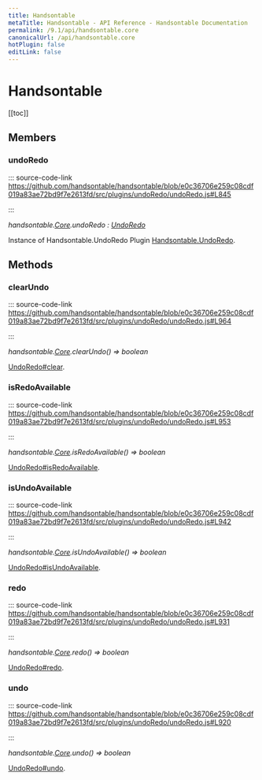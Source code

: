 ```yaml
---
title: Handsontable
metaTitle: Handsontable - API Reference - Handsontable Documentation
permalink: /9.1/api/handsontable.core
canonicalUrl: /api/handsontable.core
hotPlugin: false
editLink: false
---
```


# Handsontable

[[toc]]
## Members

### undoRedo
  
::: source-code-link https://github.com/handsontable/handsontable/blob/e0c36706e259c08cdf019a83ae72bd9f7e2613fd/src/plugins/undoRedo/undoRedo.js#L845

:::

_handsontable.[Core](@/api/core.md).undoRedo : [UndoRedo](@/api/undoRedo.md)_

Instance of Handsontable.UndoRedo Plugin [Handsontable.UndoRedo](@/api/handsontable.UndoRedo.md).


## Methods

### clearUndo
  
::: source-code-link https://github.com/handsontable/handsontable/blob/e0c36706e259c08cdf019a83ae72bd9f7e2613fd/src/plugins/undoRedo/undoRedo.js#L964

:::

_handsontable.[Core](@/api/core.md).clearUndo() ⇒ boolean_

[UndoRedo#clear](@/api/undoRedo.md#clear).



### isRedoAvailable
  
::: source-code-link https://github.com/handsontable/handsontable/blob/e0c36706e259c08cdf019a83ae72bd9f7e2613fd/src/plugins/undoRedo/undoRedo.js#L953

:::

_handsontable.[Core](@/api/core.md).isRedoAvailable() ⇒ boolean_

[UndoRedo#isRedoAvailable](@/api/undoRedo.md#isredoavailable).



### isUndoAvailable
  
::: source-code-link https://github.com/handsontable/handsontable/blob/e0c36706e259c08cdf019a83ae72bd9f7e2613fd/src/plugins/undoRedo/undoRedo.js#L942

:::

_handsontable.[Core](@/api/core.md).isUndoAvailable() ⇒ boolean_

[UndoRedo#isUndoAvailable](@/api/undoRedo.md#isundoavailable).



### redo
  
::: source-code-link https://github.com/handsontable/handsontable/blob/e0c36706e259c08cdf019a83ae72bd9f7e2613fd/src/plugins/undoRedo/undoRedo.js#L931

:::

_handsontable.[Core](@/api/core.md).redo() ⇒ boolean_

[UndoRedo#redo](@/api/undoRedo.md#redo).



### undo
  
::: source-code-link https://github.com/handsontable/handsontable/blob/e0c36706e259c08cdf019a83ae72bd9f7e2613fd/src/plugins/undoRedo/undoRedo.js#L920

:::

_handsontable.[Core](@/api/core.md).undo() ⇒ boolean_

[UndoRedo#undo](@/api/undoRedo.md#undo).


